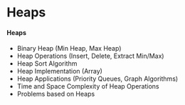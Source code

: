 # Heaps

#### Heaps

* Binary Heap (Min Heap, Max Heap)
* Heap Operations (Insert, Delete, Extract Min/Max)
* Heap Sort Algorithm
* Heap Implementation (Array)
* Heap Applications (Priority Queues, Graph Algorithms)
* Time and Space Complexity of Heap Operations
* Problems based on Heaps
